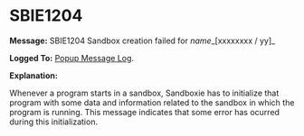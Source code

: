 # SBIE1204


**Message:** SBIE1204 Sandbox creation failed for _name__[xxxxxxxx / yy]_

**Logged To:** [Popup Message Log](PopupMessageLog.md).

**Explanation:**

Whenever a program starts in a sandbox, Sandboxie has to initialize that program with some data and information related to the sandbox in which the program is running. This message indicates that some error has ocurred during this initialization.
